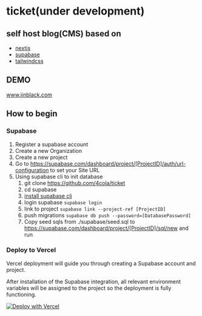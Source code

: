 <!--
 * @Author: JinBlack
 * @Date: 2024-01-23 10:31:31
 * @LastEditors: JinBlack
 * @LastEditTime: 2024-01-24 15:28:50
 * @FilePath: /ticket/README.md
 * @Description: black4jin@gmail.com
 * 
 * Copyright (c) 2024 by 4tmr, All Rights Reserved. 
-->
# ticket(under development)

## self host blog(CMS) based on
- <a href="https://nextjs.org/docs" target="_blank">nextjs</a>
- <a href="https://supabase.com/" target="_blank">supabase</a>
- <a href="https://tailwindcss.com/" target="_blank">tailwindcss</a>

## DEMO
<p>
 <a href="https://www.jinblack.com" target="_blank">www.jinblack.com</a>
</p>

## How to begin

### Supabase
1. Register a supabase account
2. Create a new Organization
3. Create a new project
4. Go to https://supabase.com/dashboard/project/[ProjectID]/auth/url-configuration to set your Site URL
5. Using supabase cli to init database
   1. git clone https://github.com/4cola/ticket
   2. cd supabase
   3. <a href="https://supabase.com/docs/guides/cli/getting-started" target="_blank">install supabase cli</a>
   4. login supabase ```supabase login```
   5. link to project ```supabase link --project-ref [ProjectID]```
   6. push migrations ```supabase db push --password=[DatabasePassword]```
   7. Copy seed sqls from ./supabase/seed.sql to https://supabase.com/dashboard/project/[ProjectID]/sql/new and run

### Deploy to Vercel

Vercel deployment will guide you through creating a Supabase account and project.

After installation of the Supabase integration, all relevant environment variables will be assigned to the project so the deployment is fully functioning.

[![Deploy with Vercel](https://vercel.com/button)](https://vercel.com/new/clone?repository-url=https://github.com/4cola/ticket&project-name=ticket&repository-name=ticket)
